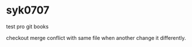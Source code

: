 # syk0707
test pro git books

checkout merge conflict with same file when another change it differently.
